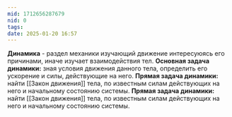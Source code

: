 ```yaml
---
mid: 1712656287679
nid: 0
tags: 
date: 2025-01-20 16:57
---
```

**Динамика** - раздел механики изучающий движение интересуюясь его причинами, иначе изучает взаимодействия тел.
**Основная задача динамики:** зная условия движения данного тела,
определить его ускорение и силы, действующие на него.
**Прямая задача динамики:** найти [[Закон движения]] тела, по известным силам действующих на него и начальному состоянию системы.
**Прямая задача динамики:** найти [[Закон движения]] тела, по известным силам действующих на него и начальному состоянию системы.